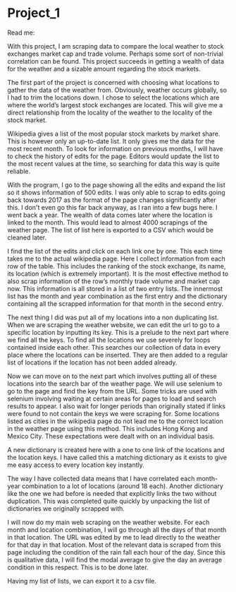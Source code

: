 # Project_1
Read me:

With this project, I am scraping data to compare the local weather to stock exchanges market cap and trade volume. Perhaps some sort of non-trivial correlation can be found. This project succeeds in getting a wealth of data for the weather and a sizable amount regarding the stock markets.

The first part of the project is concerned with choosing what locations to gather the data of the weather from. Obviously, weather occurs globally, so I had to trim the locations down. I chose to select the locations which are where the world’s largest stock exchanges are located. This will give me a direct relationship from the locality of the weather to the locality of the stock market. 

Wikipedia gives a list of the most popular stock markets by market share. This is however only an up-to-date list. It only gives me the data for the most recent month. To look for information on previous months, I will have to check the history of edits for the page. Editors would update the list to the most recent values at the time, so searching for data this way is quite reliable. 

With the program, I go to the page showing all the edits and expand the list so it shows information of 500 edits. I was only able to scrap to edits going back towards 2017 as the format of the page changes significantly after this. I don't even go this far back anyway, as I ran into a few bugs here. I went back a year. The wealth of data comes later where the location is linked to the month. This would lead to almost 4000 scrapings of the weather page. The list of list here is exported to a CSV which would be cleaned later. 

I find the list of the edits and click on each link one by one. This each time takes me to the actual wikipedia page. Here I collect information from each row of the table. This includes the ranking of the stock exchange, its name, its location (which is extremely important). It is the most effective method to also scrap information of the row’s monthly trade volume and market cap now. This information is all stored in a list of two entry lists. The innermost list has the month and year combination as the first entry and the dictionary containing all the scrapped information for that month in the second entry.  

The next thing I did was put all of my locations into a non duplicating list. When we are scraping the weather website, we can edit the url to go to a specific location by inputting its key. This is a prelude to the next part where we find all the keys. To find all the locations we use severely for loops contained inside each other. This searches our collection of data in every place where the locations can be inserted. They are then added to a regular list of locations if the location has not been added already. 

Now we can move on to the next part which involves putting all of these locations into the search bar of the weather page. We will use selenium to go to the page and find the key from the URL. Some tricks are used with selenium involving waiting at certain areas for pages to load and search results to appear. I also wait for longer periods than originally stated if links were found to not contain the keys we were scraping for. Some locations listed as cities in the wikipedia page do not lead me to the correct location in the weather page using this method. This includes Hong Kong and Mexico City. These expectations were dealt with on an individual basis. 

A new dictionary is created here with a one to one link of the locations and the location keys. I have called this a matching dictionary as it exists to give me easy access to every location key instantly. 

The way I have collected data means that I have correlated each month-year combination to a lot of locations (around 18 each). Another dictionary like the one we had before is needed that explicitly links the two without duplication. This was completed quite quickly by unpacking the list of dictionaries we originally scrapped with. 

I will now do my main web scraping on the weather website. For each month and location combination, I will go through all the days of that month in that location. The URL was edited by me to lead directly to the weather for that day in that location. Most of the relevant data is scraped from this page including the condition of the rain fall each hour of the day. Since this is qualitative data, I will find the modal average to give the day an average condition in this respect. This is to be done later. 

Having my list of lists, we can export it to a csv file. 

